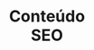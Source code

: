 ---
title: Conteúdo <br> SEO
description: Desenvolvimento de conteúdo para sites institucionais e e-commerces, de acordo com o tom de voz da marca e com base na pesquisa e análise de palavras-chave para melhorar seu posicionamento nos resultados orgânicos do Google e outros buscadores.
brands: 
    - /assets/img/jardins&coimoveis.jpg
    - /assets/img/jardins&coimoveis.jpg
layout: default
---